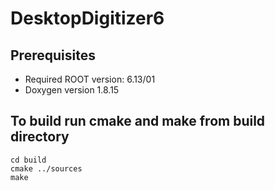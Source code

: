 # DesktopDigitizer6

Prerequisites
---------------------------------------
* Required ROOT version: 6.13/01
* Doxygen version 1.8.15

To build run cmake and make from build directory
------------------------------------------------

    cd build
    cmake ../sources
    make